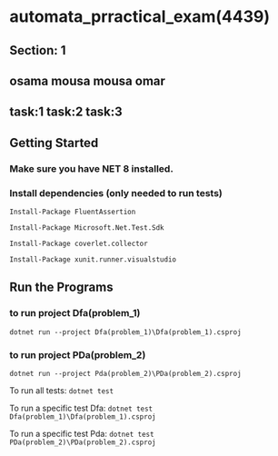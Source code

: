 # automata_prractical_exam(4439)
## Section: 1
## osama mousa mousa omar
## task:1       task:2     task:3

## Getting Started
### Make sure you have NET 8 installed. 

### Install dependencies (only needed to run tests) 

 
 ``` Install-Package FluentAssertion ```
 
``` Install-Package Microsoft.Net.Test.Sdk ```

``` Install-Package coverlet.collector ```

 ``` Install-Package xunit.runner.visualstudio ```


## Run the Programs
### to run project Dfa(problem_1)
``` dotnet run --project Dfa(problem_1)\Dfa(problem_1).csproj  ```

### to run project PDa(problem_2)

``` dotnet run --project Pda(problem_2)\PDa(problem_2).csproj ```

 To run all tests: ``` dotnet test ```
 
To run a specific test Dfa: ```dotnet test Dfa(problem_1)\Dfa(problem_1).csproj ```

To run a specific test Pda: ``` dotnet test PDa(problem_2)\PDa(problem_2).csproj ```
